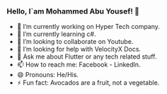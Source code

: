 ### Hello, I`am Mohammed Abu Yousef! 👋

- 🔭 I’m currently working on Hyper Tech company.
- 🌱 I’m currently learning c#.
- 👯 I’m looking to collaborate on Youtube.
- 🤔 I’m looking for help with VelocityX Docs.
- 💬 Ask me about Flutter or any tech related stuff.
- 📫 How to reach me: Facebook - LinkedIn.
- 😄 Pronouns: He/His.
- ⚡ Fun fact: Avocados are a fruit, not a vegetable.
